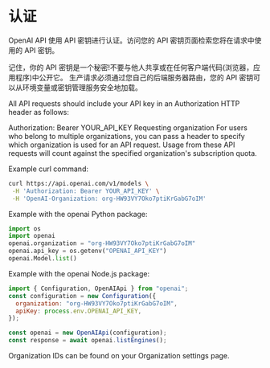# 认证

OpenAI API 使用 API 密钥进行认证。访问您的 API 密钥页面检索您将在请求中使用的 API 密钥。

记住，你的 API 密钥是一个秘密!不要与他人共享或在任何客户端代码(浏览器，应用程序)中公开它。
生产请求必须通过您自己的后端服务器路由，您的 API 密钥可以从环境变量或密钥管理服务安全地加载。

All API requests should include your API key in an Authorization HTTP header as follows:

Authorization: Bearer YOUR_API_KEY
Requesting organization
For users who belong to multiple organizations, you can pass a header to specify which organization is used for an API request. Usage from these API requests will count against the specified organization's subscription quota.

Example curl command:

```sh
curl https://api.openai.com/v1/models \
 -H 'Authorization: Bearer YOUR_API_KEY' \
 -H 'OpenAI-Organization: org-HW93VY7Oko7ptiKrGabG7oIM'
```

Example with the openai Python package:

```py
import os
import openai
openai.organization = "org-HW93VY7Oko7ptiKrGabG7oIM"
openai.api_key = os.getenv("OPENAI_API_KEY")
openai.Model.list()
```

Example with the openai Node.js package:

```js
import { Configuration, OpenAIApi } from "openai";
const configuration = new Configuration({
  organization: "org-HW93VY7Oko7ptiKrGabG7oIM",
  apiKey: process.env.OPENAI_API_KEY,
});

const openai = new OpenAIApi(configuration);
const response = await openai.listEngines();
```

Organization IDs can be found on your Organization settings page.
